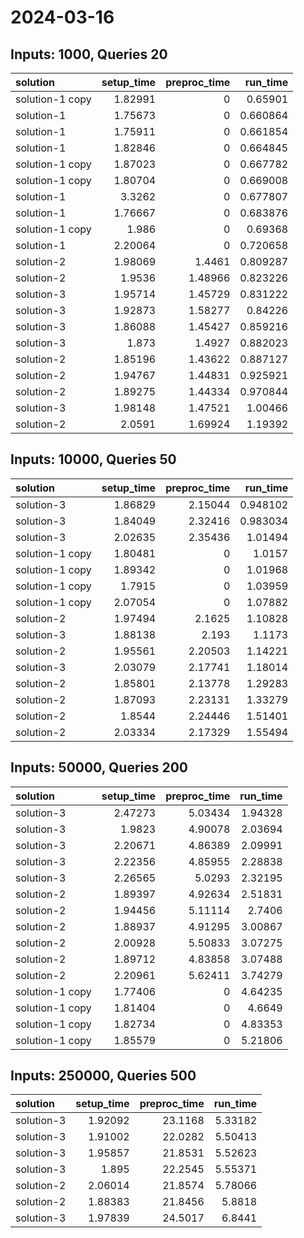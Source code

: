 # 2024-03-16

## Inputs: 1000, Queries 20

| solution        |   setup_time |   preproc_time |   run_time |
|:----------------|-------------:|---------------:|-----------:|
| solution-1 copy |      1.82991 |        0       |   0.65901  |
| solution-1      |      1.75673 |        0       |   0.660864 |
| solution-1      |      1.75911 |        0       |   0.661854 |
| solution-1      |      1.82846 |        0       |   0.664845 |
| solution-1 copy |      1.87023 |        0       |   0.667782 |
| solution-1 copy |      1.80704 |        0       |   0.669008 |
| solution-1      |      3.3262  |        0       |   0.677807 |
| solution-1      |      1.76667 |        0       |   0.683876 |
| solution-1 copy |      1.986   |        0       |   0.69368  |
| solution-1      |      2.20064 |        0       |   0.720658 |
| solution-2      |      1.98069 |        1.4461  |   0.809287 |
| solution-2      |      1.9536  |        1.48966 |   0.823226 |
| solution-3      |      1.95714 |        1.45729 |   0.831222 |
| solution-3      |      1.92873 |        1.58277 |   0.84226  |
| solution-3      |      1.86088 |        1.45427 |   0.859216 |
| solution-3      |      1.873   |        1.4927  |   0.882023 |
| solution-2      |      1.85196 |        1.43622 |   0.887127 |
| solution-2      |      1.94767 |        1.44831 |   0.925921 |
| solution-2      |      1.89275 |        1.44334 |   0.970844 |
| solution-3      |      1.98148 |        1.47521 |   1.00466  |
| solution-2      |      2.0591  |        1.69924 |   1.19392  |

## Inputs: 10000, Queries 50

| solution        |   setup_time |   preproc_time |   run_time |
|:----------------|-------------:|---------------:|-----------:|
| solution-3      |      1.86829 |        2.15044 |   0.948102 |
| solution-3      |      1.84049 |        2.32416 |   0.983034 |
| solution-3      |      2.02635 |        2.35436 |   1.01494  |
| solution-1 copy |      1.80481 |        0       |   1.0157   |
| solution-1 copy |      1.89342 |        0       |   1.01968  |
| solution-1 copy |      1.7915  |        0       |   1.03959  |
| solution-1 copy |      2.07054 |        0       |   1.07882  |
| solution-2      |      1.97494 |        2.1625  |   1.10828  |
| solution-3      |      1.88138 |        2.193   |   1.1173   |
| solution-2      |      1.95561 |        2.20503 |   1.14221  |
| solution-3      |      2.03079 |        2.17741 |   1.18014  |
| solution-2      |      1.85801 |        2.13778 |   1.29283  |
| solution-2      |      1.87093 |        2.23131 |   1.33279  |
| solution-2      |      1.8544  |        2.24446 |   1.51401  |
| solution-2      |      2.03334 |        2.17329 |   1.55494  |

## Inputs: 50000, Queries 200

| solution        |   setup_time |   preproc_time |   run_time |
|:----------------|-------------:|---------------:|-----------:|
| solution-3      |      2.47273 |        5.03434 |    1.94328 |
| solution-3      |      1.9823  |        4.90078 |    2.03694 |
| solution-3      |      2.20671 |        4.86389 |    2.09991 |
| solution-3      |      2.22356 |        4.85955 |    2.28838 |
| solution-3      |      2.26565 |        5.0293  |    2.32195 |
| solution-2      |      1.89397 |        4.92634 |    2.51831 |
| solution-2      |      1.94456 |        5.11114 |    2.7406  |
| solution-2      |      1.88937 |        4.91295 |    3.00867 |
| solution-2      |      2.00928 |        5.50833 |    3.07275 |
| solution-2      |      1.89712 |        4.83858 |    3.07488 |
| solution-2      |      2.20961 |        5.62411 |    3.74279 |
| solution-1 copy |      1.77406 |        0       |    4.64235 |
| solution-1 copy |      1.81404 |        0       |    4.6649  |
| solution-1 copy |      1.82734 |        0       |    4.83353 |
| solution-1 copy |      1.85579 |        0       |    5.21806 |

## Inputs: 250000, Queries 500

| solution   |   setup_time |   preproc_time |   run_time |
|:-----------|-------------:|---------------:|-----------:|
| solution-3 |      1.92092 |        23.1168 |    5.33182 |
| solution-3 |      1.91002 |        22.0282 |    5.50413 |
| solution-3 |      1.95857 |        21.8531 |    5.52623 |
| solution-3 |      1.895   |        22.2545 |    5.55371 |
| solution-2 |      2.06014 |        21.8574 |    5.78066 |
| solution-2 |      1.88383 |        21.8456 |    5.8818  |
| solution-3 |      1.97839 |        24.5017 |    6.8441  |